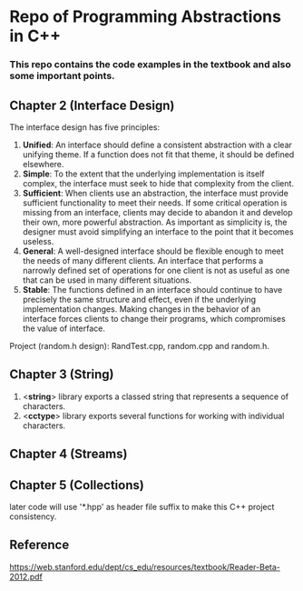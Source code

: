 # Repo of Programming Abstractions in C++
### This repo contains the code examples in the textbook and also some important points.
## Chapter 2 (Interface Design)
The interface design has five principles:
1. __Unified__: An interface should define a consistent abstraction with a clear unifying
theme. If a function does not fit that theme, it should be defined elsewhere.
2. __Simple__: To the extent that the underlying implementation is itself complex, the interface
must seek to hide that complexity from the client.
3. __Sufficient__: When clients use an abstraction, the interface must provide sufficient functionality
to meet their needs. If some critical operation is missing from an interface, clients may decide to abandon
it and develop their own, more powerful abstraction. As important as simplicity is, the designer must
avoid simplifying an interface to the point that it becomes useless.
4. __General__: A well-designed interface should be flexible enough to meet the needs of many different
clients. An interface that performs a narrowly defined set of operations for one client is
not as useful as one that can be used in many different situations.
5. __Stable__: The functions defined in an interface should continue to have precisely the same
structure and effect, even if the underlying implementation changes. Making changes in the
behavior of an interface forces clients to change their programs, which compromises the
value of interface.

Project (random.h design): RandTest.cpp, random.cpp and random.h.

## Chapter 3 (String)
1. <__string__> library exports a classed string that represents a sequence of 
characters.
2. <__cctype__> library exports several functions for working with individual 
characters.
## Chapter 4 (Streams)
## Chapter 5 (Collections)
later code will use '*.hpp' as header file suffix to make this C++ project consistency.



## Reference
https://web.stanford.edu/dept/cs_edu/resources/textbook/Reader-Beta-2012.pdf